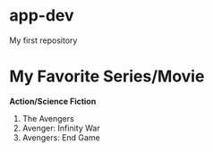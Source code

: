 # app-dev
My first repository
# My Favorite Series/Movie
**Action/Science Fiction**
1. The Avengers
2. Avenger: Infinity War
3. Avengers: End Game

